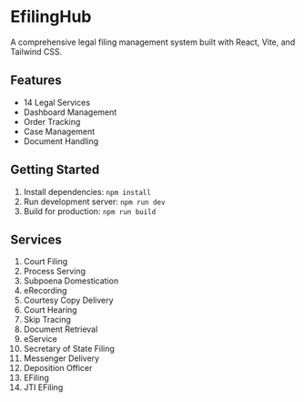 # EfilingHub

A comprehensive legal filing management system built with React, Vite, and Tailwind CSS.

## Features

- 14 Legal Services
- Dashboard Management
- Order Tracking
- Case Management
- Document Handling

## Getting Started

1. Install dependencies: `npm install`
2. Run development server: `npm run dev`
3. Build for production: `npm run build`

## Services

1. Court Filing
2. Process Serving
3. Subpoena Domestication
4. eRecording
5. Courtesy Copy Delivery
6. Court Hearing
7. Skip Tracing
8. Document Retrieval
9. eService
10. Secretary of State Filing
11. Messenger Delivery
12. Deposition Officer
13. EFiling
14. JTI EFiling
